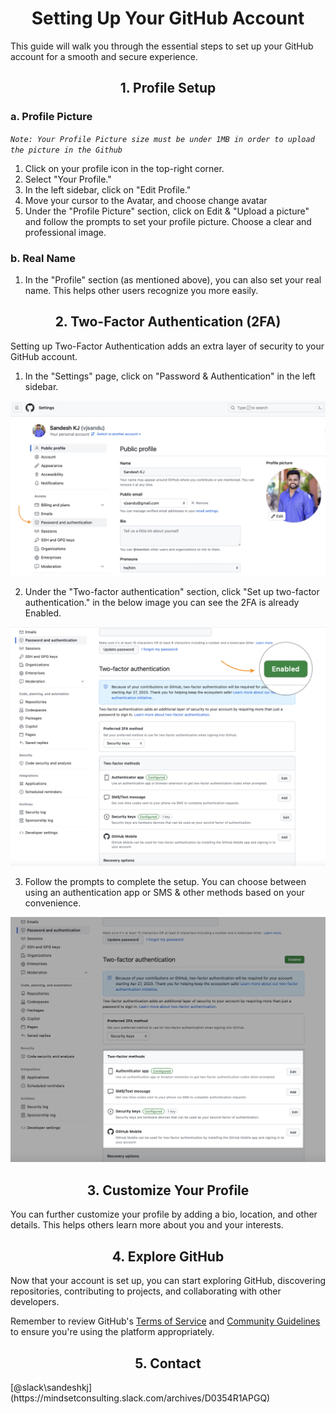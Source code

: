 <h1 align="center">
  Setting Up Your GitHub Account
</h1>

This guide will walk you through the essential steps to set up your GitHub account for a smooth and secure experience.

<h2 align="center">1. Profile Setup</h2>

### a. Profile Picture

_`Note: Your Profile Picture size must be under 1MB in order to upload the picture in the Github`_

1. Click on your profile icon in the top-right corner.
2. Select "Your Profile."
3. In the left sidebar, click on "Edit Profile."
4. Move your cursor to the Avatar, and choose change avatar
5. Under the "Profile Picture" section, click on Edit & "Upload a picture" and follow the prompts to set your profile picture. Choose a clear and professional image.

### b. Real Name

1. In the "Profile" section (as mentioned above), you can also set your real name. This helps other users recognize you more easily.


<h2 align="center">2. Two-Factor Authentication (2FA)</h2>

Setting up Two-Factor Authentication adds an extra layer of security to your GitHub account.

1. In the "Settings" page, click on "Password & Authentication" in the left sidebar.

![2FA Enabled](https://github.com/MindsetConsulting/mindset-github-profile-setup/blob/main/images/passwordandauthentication.png "passauth")

2. Under the "Two-factor authentication" section, click "Set up two-factor authentication." in the below image you can see the 2FA is already Enabled.

![2FA Enabled](https://github.com/MindsetConsulting/mindset-github-profile-setup/blob/main/images/twofactorenable.png "2FA Enable")

3. Follow the prompts to complete the setup. You can choose between using an authentication app or SMS & other methods based on your convenience.

![2FA Methods](https://github.com/MindsetConsulting/mindset-github-profile-setup/blob/main/images/twofactormethods.png "2FA Enable")   
<h2 align="center">3. Customize Your Profile</h2>

You can further customize your profile by adding a bio, location, and other details. This helps others learn more about you and your interests.

<h2 align="center">4. Explore GitHub</h2>

Now that your account is set up, you can start exploring GitHub, discovering repositories, contributing to projects, and collaborating with other developers.

Remember to review GitHub's [Terms of Service](https://docs.github.com/en/github/site-policy/github-terms-of-service) and [Community Guidelines](https://docs.github.com/en/github/site-policy/github-community-guidelines) to ensure you're using the platform appropriately.

<h2 align="center">5. Contact</h2>
[@slack\sandeshkj](https://mindsetconsulting.slack.com/archives/D0354R1APGQ)

